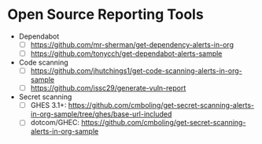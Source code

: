 # Open Source Reporting Tools

- Dependabot 
  - [ ] https://github.com/mr-sherman/get-dependency-alerts-in-org
  - [ ] https://github.com/tonycch/get-dependabot-alerts-sample
- Code scanning
  - [ ] https://github.com/jhutchings1/get-code-scanning-alerts-in-org-sample
  - [ ] https://github.com/issc29/generate-vuln-report
- Secret scanning
  - [ ] GHES 3.1+: https://github.com/cmboling/get-secret-scanning-alerts-in-org-sample/tree/ghes/base-url-included
  - [ ] dotcom/GHEC: https://github.com/cmboling/get-secret-scanning-alerts-in-org-sample 
